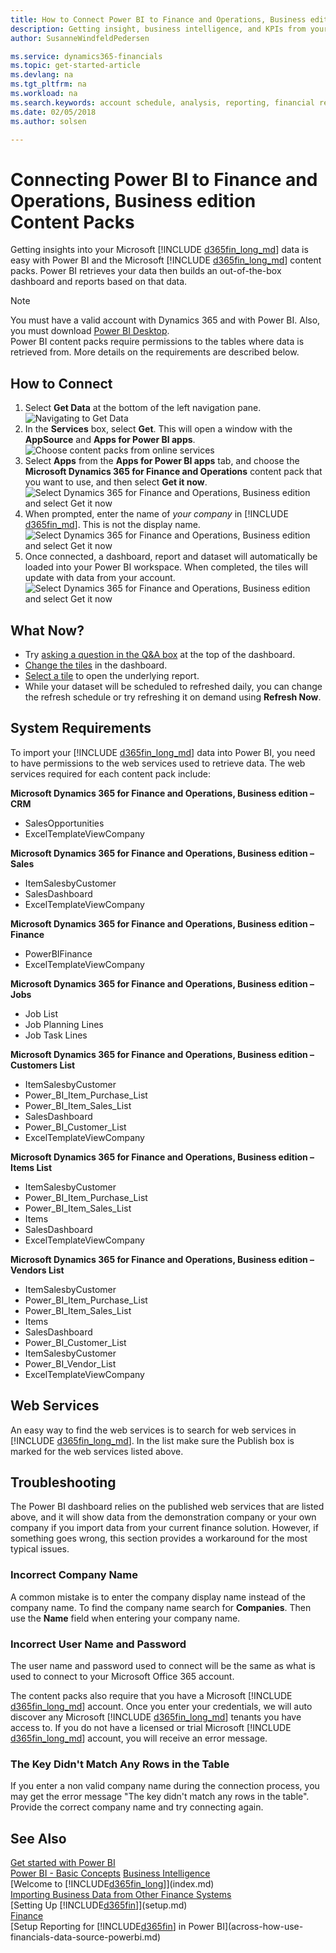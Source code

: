 ```yaml
---
title: How to Connect Power BI to Finance and Operations, Business edition | Microsoft Docs
description: Getting insight, business intelligence, and KPIs from your Finance and Operations, Business edition data is easy with Power BI and the Finance and Operations, Business edition content packs.
author: SusanneWindfeldPedersen

ms.service: dynamics365-financials
ms.topic: get-started-article
ms.devlang: na
ms.tgt_pltfrm: na
ms.workload: na
ms.search.keywords: account schedule, analysis, reporting, financial report, business intelligence, KPI
ms.date: 02/05/2018
ms.author: solsen

---
```

# Connecting Power BI to Finance and Operations, Business edition Content Packs
Getting insights into your Microsoft [!INCLUDE [d365fin_long_md](includes/d365fin_long_md.md)] data is easy with Power BI and the Microsoft [!INCLUDE [d365fin_long_md](includes/d365fin_long_md.md)] content packs. Power BI retrieves your data then builds an out-of-the-box dashboard and reports based on that data.

> [!NOTE]  
>  You must have a valid account with Dynamics 365 and with Power BI. Also, you must download [Power BI Desktop](https://powerbi.microsoft.com/en-us/desktop/).  
>  Power BI content packs require permissions to the tables where data is retrieved from. More details on the requirements are described below.  

## How to Connect
1. Select **Get Data** at the bottom of the left navigation pane.  
   ![Navigating to Get Data](./media/across-how-to-connect-powerbi-d365-content-packs/powerbi-get-data.png)
2. In the **Services** box, select **Get**. This will open a window with the **AppSource** and **Apps for Power BI apps**.  
   ![Choose content packs from online services](./media/across-how-to-connect-powerbi-d365-content-packs/powerbi-online-services-get.png)
3. Select **Apps** from the **Apps for Power BI apps** tab, and choose the **Microsoft Dynamics 365 for Finance and Operations** content pack that you want to use, and then select **Get it now**.  
   ![Select Dynamics 365 for Finance and Operations, Business edition and select Get it now](./media/across-how-to-connect-powerbi-d365-content-packs/powerbi-dynamics365-for-financials-get-it-now.png)
4. When prompted, enter the name of *your company* in [!INCLUDE [d365fin_md](includes/d365fin_long_md.md)]. This is not the display name.  
   ![Select Dynamics 365 for Finance and Operations, Business edition and select Get it now](./media/across-how-to-connect-powerbi-d365-content-packs/powerbi-connect-to-d365-finance-and-operations-crm.png)
5. Once connected, a dashboard, report and dataset will automatically be loaded into your Power BI workspace. When completed, the tiles will update with data from your account.
   ![Select Dynamics 365 for Finance and Operations, Business edition  and select Get it now](./media/across-how-to-connect-powerbi-d365-content-packs/powerbi-workspace-dashboard-report-dataset.png)

## What Now?

- Try [asking a question in the Q&A box](https://docs.microsoft.com/en-us/power-bi/service-q-and-a) at the top of the dashboard.  
- [Change the tiles](https://docs.microsoft.com/en-us/power-bi/service-dashboard-edit-tile) in the dashboard.  
- [Select a tile](https://docs.microsoft.com/en-us/power-bi/service-dashboard-tiles) to open the underlying report.  
- While your dataset will be scheduled to refreshed daily, you can change the refresh schedule or try refreshing it on demand using **Refresh Now**.

## System Requirements
To import your [!INCLUDE [d365fin_long_md](includes/d365fin_long_md.md)] data into Power BI, you need to have permissions to the web services used to retrieve data. The web services required for each content pack include:

**Microsoft Dynamics 365 for Finance and Operations, Business edition – CRM**
- SalesOpportunities
- ExcelTemplateViewCompany

**Microsoft Dynamics 365 for Finance and Operations, Business edition – Sales**
- ItemSalesbyCustomer
- SalesDashboard
- ExcelTemplateViewCompany

**Microsoft Dynamics 365 for Finance and Operations, Business edition – Finance**
- PowerBIFinance
- ExcelTemplateViewCompany

**Microsoft Dynamics 365 for Finance and Operations, Business edition – Jobs**
- Job List
- Job Planning Lines
- Job Task Lines

**Microsoft Dynamics 365 for Finance and Operations, Business edition – Customers List**
- ItemSalesbyCustomer
- Power_BI_Item_Purchase_List
- Power_BI_Item_Sales_List
- SalesDashboard
- Power_BI_Customer_List
- ExcelTemplateViewCompany

**Microsoft Dynamics 365 for Finance and Operations, Business edition – Items List**
- ItemSalesbyCustomer
- Power_BI_Item_Purchase_List
- Power_BI_Item_Sales_List
- Items
- SalesDashboard
- ExcelTemplateViewCompany

**Microsoft Dynamics 365 for Finance and Operations, Business edition – Vendors List**
- ItemSalesbyCustomer
- Power_BI_Item_Purchase_List
- Power_BI_Item_Sales_List
- Items
- SalesDashboard
- Power_BI_Customer_List
- ItemSalesbyCustomer
- Power_BI_Vendor_List
- ExcelTemplateViewCompany

## Web Services
An easy way to find the web services is to search for web services in [!INCLUDE [d365fin_long_md](includes/d365fin_long_md.md)]. In the list make sure the Publish box is marked for the web services listed above.

## Troubleshooting
The Power BI dashboard relies on the published web services that are listed above, and it will show data from the demonstration company or your own company if you import data from your current finance solution. However, if something goes wrong, this section provides a workaround for the most typical issues.

### Incorrect Company Name  
A common mistake is to enter the company display name instead of the company name. To find the company name search for **Companies**. Then use the **Name** field when entering your company name.

### Incorrect User Name and Password  
The user name and password used to connect will be the same as what is used to connect to your Microsoft Office 365 account.  

The content packs also require that you have a Microsoft [!INCLUDE [d365fin_long_md](includes/d365fin_long_md.md)] account. Once you enter your credentials, we will auto discover any Microsoft [!INCLUDE [d365fin_long_md](includes/d365fin_long_md.md)] tenants you have access to. If you do not have a licensed or trial Microsoft [!INCLUDE [d365fin_long_md](includes/d365fin_long_md.md)] account, you will receive an error message.

### The Key Didn't Match Any Rows in the Table
If you enter a non valid company name during the connection process, you may get the error message "The key didn't match any rows in the table". Provide the correct company name and try connecting again.

## See Also
[Get started with Power BI](https://docs.microsoft.com/en-us/power-bi/service-get-started)  
[Power BI - Basic Concepts](https://docs.microsoft.com/en-us/power-bi/service-basic-concepts)
[Business Intelligence](bi.md)  
[Welcome to [!INCLUDE[d365fin_long](includes/d365fin_long_md.md)]](index.md)  
[Importing Business Data from Other Finance Systems](upload-data.md)  
[Setting Up [!INCLUDE[d365fin](includes/d365fin_md.md)]](setup.md)  
[Finance](finance.md)  
[Setup Reporting for [!INCLUDE[d365fin](includes/d365fin_md.md)] in Power BI](across-how-use-financials-data-source-powerbi.md)  
